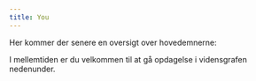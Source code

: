 ```yaml
---
title: You
---
```


Her kommer der senere en oversigt over hovedemnerne:



I mellemtiden er du velkommen til at gå opdagelse i vidensgrafen nedenunder.




